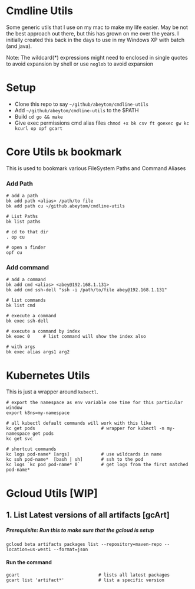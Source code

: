 # Cmdline Utils
Some generic utils that I use on my mac to make my life easier.
May be not the best approach out there, but this has grown on me over the years. I initially created this back in the days
to use in my Windows XP with batch (and java).

Note: The wildcard(*) expressions might need to enclosed in single quotes to avoid expansion by shell or use `noglob` to avoid expansion 

# Setup
- Clone this repo to say `~/github/abeytom/cmdline-utils`
- Add `~/github/abeytom/cmdline-utils` to the $PATH
- Build `cd go && make`
- Give exec permissions cmd alias files `chmod +x bk csv ft goexec gw kc kcurl op opf gcart`

# Core Utils `bk` bookmark
This is used to bookmark various FileSystem Paths and Command Aliases

### Add Path
```
# add a path
bk add path <alias> /path/to file
bk add path cu ~/github.abeytom/cmdline-utils

# List Paths
bk list paths

# cd to that dir
. op cu

# open a finder
opf cu
```

### Add command
```
# add a command
bk add cmd <alias> <abey@192.168.1.131>
bk add cmd ssh-dell "ssh -i /path/to/file abey@192.168.1.131"

# list commands
bk list cmd

# execute a command
bk exec ssh-dell

# execute a command by index
bk exec 0     # list command will show the index also

# with args
bk exec alias args1 arg2
```

# Kubernetes Utils 
This is just a wrapper around `kubectl`.


```
# export the namespace as env variable one time for this particular window
export k8ns=my-namespace

# all kubectl default commands will work with this like
kc get pods                         # wrapper for kubectl -n my-namespace get pods
kc get svc

# shortcut commands 
kc logs pod-name* [args]            # use wildcards in name
kc ssh pod-name*  [bash | sh]       # ssh to the pod
kc logs `kc pod pod-name* 0`        # get logs from the first matched pod-name* 
``` 

# Gcloud Utils [WIP]

## 1. List Latest versions of all artifacts [gcArt]
##### Prerequisite: Run this to make sure that the gcloud is setup
```
gcloud beta artifacts packages list --repository=maven-repo --location=us-west1 --format=json
```

#### Run the command
```
gcart                              # lists all latest packages
gcart list 'artifact*'             # list a specific version
```
